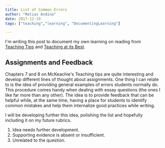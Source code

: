 ```yaml
---
title: List of Common Errors
author: "Matias Andina"
date: 2017-12-19
tags: ["teaching","learning", "DocumentingLearning"]

---
```


I'm writing this post to document my own learning on reading from [Teaching Tips](https://books.google.com/books/about/McKeachie_s_Teaching_Tips_Strategies_Res.html?id=v_0zqB13lW8C) and [Teaching at its Best](https://books.google.com/books/about/Teaching_at_Its_Best.html?id=NC5P8z-u-H0C).  

## Assignments and Feedback

Chapters 7 and 8 on McKeachie's Teaching tips are quite interesting and develop different lines of thought about assignments. One thing I can relate to is the idea of providing general examples of errors students normally do. This procedure comes handy when dealing with essay questions (the ones I like far more than any other). The idea is to provide feedback that can be helpful while, at the same time, having a place for students to identify common mistakes and help them internalize good practices while writing. 

I will be developing further this idea, polishing the list and hopefully including it on my future rubrics.

1. Idea needs further development.
1. Supporting evidence is absent or insufficient. 
1. Unrelated to the question. 